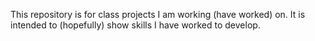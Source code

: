 This repository is for class projects I am working (have worked) on. It is intended to (hopefully) show skills I have worked to develop.
